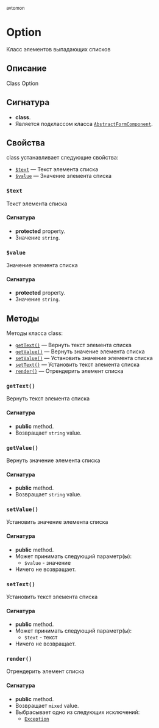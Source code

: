 <small>avtomon</small>

Option
======

Класс элементов выпадающих списков

Описание
-----------

Class Option

Сигнатура
---------

- **class**.
- Является подклассом класса [`AbstractFormComponent`](../avtomon/AbstractFormComponent.md).

Свойства
----------

class устанавливает следующие свойства:

- [`$text`](#$text) &mdash; Текст элемента списка
- [`$value`](#$value) &mdash; Значение элемента списка

### `$text` <a name="text"></a>

Текст элемента списка

#### Сигнатура

- **protected** property.
- Значение `string`.

### `$value` <a name="value"></a>

Значение элемента списка

#### Сигнатура

- **protected** property.
- Значение `string`.

Методы
-------

Методы класса class:

- [`getText()`](#getText) &mdash; Вернуть текст элемента списка
- [`getValue()`](#getValue) &mdash; Вернуть значение элемента списка
- [`setValue()`](#setValue) &mdash; Установить значение элемента списка
- [`setText()`](#setText) &mdash; Установить текст элемента списка
- [`render()`](#render) &mdash; Отрендерить элемент списка

### `getText()` <a name="getText"></a>

Вернуть текст элемента списка

#### Сигнатура

- **public** method.
- Возвращает `string` value.

### `getValue()` <a name="getValue"></a>

Вернуть значение элемента списка

#### Сигнатура

- **public** method.
- Возвращает `string` value.

### `setValue()` <a name="setValue"></a>

Установить значение элемента списка

#### Сигнатура

- **public** method.
- Может принимать следующий параметр(ы):
    - `$value` - значение
- Ничего не возвращает.

### `setText()` <a name="setText"></a>

Установить текст элемента списка

#### Сигнатура

- **public** method.
- Может принимать следующий параметр(ы):
    - `$text` - текст
- Ничего не возвращает.

### `render()` <a name="render"></a>

Отрендерить элемент списка

#### Сигнатура

- **public** method.
- Возвращает `mixed` value.
- Выбрасывает одно из следующих исключений:
    - [`Exception`](http://php.net/class.Exception)


